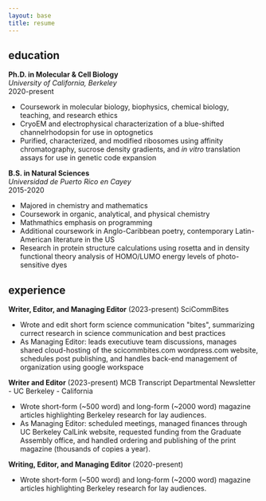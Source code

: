 ```yaml
---
layout: base
title: resume
---
```


## education

**Ph.D. in Molecular & Cell Biology**  
_University of California, Berkeley_  
2020-present

- Coursework in molecular biology, biophysics, chemical biology, teaching, and research ethics  
- CryoEM and electrophysical characterization of a blue-shifted channelrhodopsin for use in optognetics  
- Purified, characterized, and modified ribosomes using affinity chromatography, sucrose density gradients, and _in vitro_ translation assays for use in genetic code expansion

**B.S. in Natural Sciences**  
_Universidad de Puerto Rico en Cayey_  
2015-2020  

- Majored in chemistry and mathematics
- Coursework in organic, analytical, and physical chemistry
- Mathmathics emphasis on programming
- Additional coursework in Anglo-Caribbean poetry, contemporary Latin-American literature in the US
- Research in protein structure calculations using rosetta and in density functional theory analysis of HOMO/LUMO energy levels of photo-sensitive dyes

## experience

**Writer, Editor, and Managing Editor**
(2023-present)
SciCommBites

- Wrote and edit short form science communication "bites", summarizing currect research in science communication and best practices  
- As Managing Editor: leads executiuve team discussions, manages shared cloud-hosting of the scicommbites.com wordpress.com website, schedules post publishing, and handles back-end management of organization using google workspace

**Writer and Editor**
(2023-present)
MCB Transcript Departmental Newsletter - UC Berkeley - California

- Wrote short-form (~500 word) and long-form (~2000 word) magazine articles highlighting Berkeley research for lay audiences.  
- As Managing Editor: scheduled meetings, managed finances through UC Berkeley CalLink website, requested funding from the Graduate Assembly office, and handled ordering and publishing of the print magazine (thousands of copies a year).

**Writing, Editor, and Managing Editor**
(2020-present)

- Wrote short-form (~500 word) and long-form (~2000 word) magazine articles highlighting Berkeley research for lay audiences.  

